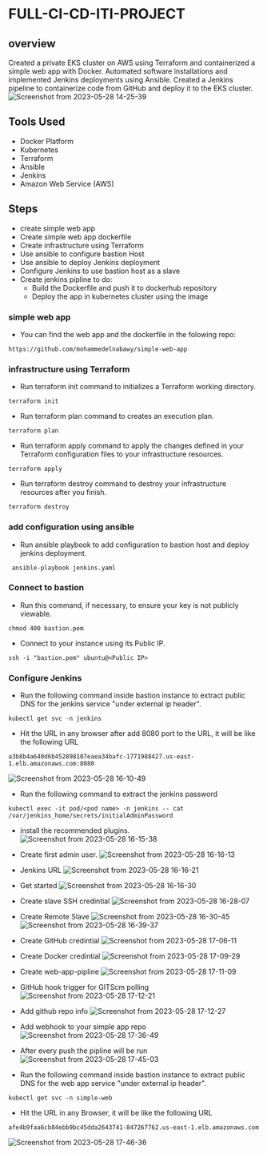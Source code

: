 # FULL-CI-CD-ITI-PROJECT
## overview
Created a private EKS cluster on AWS using Terraform and containerized a simple web app with Docker. Automated
software installations and implemented Jenkins deployments using Ansible. Created a Jenkins pipeline to
containerize code from GitHub and deploy it to the EKS cluster.
![Screenshot from 2023-05-28 14-25-39](https://github.com/mohammedelnabawy/FULL-CI-CD-ITI-PROJECT/assets/46055709/f0e85e97-1b80-4fb7-8071-e595a630191b)
## Tools Used
* Docker Platform
* Kubernetes
* Terraform
* Ansible
* Jenkins
* Amazon Web Service (AWS)

## Steps
* create simple web app
* Create simple web app dockerfile
* Create infrastructure using Terraform
* Use ansible to configure bastion Host
* Use ansible to deploy Jenkins deployment
* Configure Jenkins to use bastion host as a slave
* Create jenkins pipline to do:
    * Build the Dockerfile and push it to dockerhub repository
    * Deploy the app in kubernetes cluster using the image

### simple web app
* You can find the web app and the dockerfile in the folowing repo:
```
https://github.com/mohammedelnabawy/simple-web-app
```

### infrastructure using Terraform
* Run terraform init command to initializes a Terraform working directory.
```
terraform init
```
* Run terraform plan command to creates an execution plan.
```
terraform plan
```
* Run terraform apply command to apply the changes defined in your Terraform configuration files to your infrastructure resources.
```
terraform apply
```
* Run terraform destroy command to destroy your infrastructure resources after you finish.
```
terraform destroy
```

### add configuration using ansible
* Run ansible playbook to add configuration to bastion host and deploy jenkins deployment.
```
 ansible-playbook jenkins.yaml
```

### Connect to bastion
* Run this command, if necessary, to ensure your key is not publicly viewable.
```
chmod 400 bastion.pem
```
* Connect to your instance using its Public IP.
```
ssh -i "bastion.pem" ubuntu@<Public IP>
```

### Configure Jenkins
* Run the following command inside bastion instance to extract public DNS for the jenkins service  "under external ip header".
```
kubectl get svc -n jenkins
```

* Hit the URL in any browser after add 8080 port to the URL, it will be like the following URL 
```
a3b8b4a640d6b452898107eaea34bafc-1771988427.us-east-1.elb.amazonaws.com:8080
```
![Screenshot from 2023-05-28 16-10-49](https://github.com/mohammedelnabawy/FULL-CI-CD-ITI-PROJECT/assets/46055709/9974d178-d835-427b-a24d-eaed976fb3ec)

* Run the following command to extract the jenkins password
```
kubectl exec -it pod/<pod name> -n jenkins -- cat /var/jenkins_home/secrets/initialAdminPassword
```
* install the recommended plugins.
![Screenshot from 2023-05-28 16-15-38](https://github.com/mohammedelnabawy/FULL-CI-CD-ITI-PROJECT/assets/46055709/447fe438-729c-4b7a-9a99-7971cb7ec197)

* Create first admin user.
![Screenshot from 2023-05-28 16-16-13](https://github.com/mohammedelnabawy/FULL-CI-CD-ITI-PROJECT/assets/46055709/21e94869-d637-4bef-8efe-2373e89cf5fe)

* Jenkins URL
![Screenshot from 2023-05-28 16-16-21](https://github.com/mohammedelnabawy/FULL-CI-CD-ITI-PROJECT/assets/46055709/f891d68c-9428-4f7b-a2db-d46d33ed3904)

* Get started
![Screenshot from 2023-05-28 16-16-30](https://github.com/mohammedelnabawy/FULL-CI-CD-ITI-PROJECT/assets/46055709/f940e8e2-5a99-464b-b5d8-09afe6af41c3)

* Create slave SSH credintial
![Screenshot from 2023-05-28 16-28-07](https://github.com/mohammedelnabawy/FULL-CI-CD-ITI-PROJECT/assets/46055709/69766e1a-f290-4661-a1ff-b6a35c1337ee)

* Create Remote Slave
![Screenshot from 2023-05-28 16-30-45](https://github.com/mohammedelnabawy/FULL-CI-CD-ITI-PROJECT/assets/46055709/5ebb8209-e3a2-4b46-9308-5afbd27cf384)
![Screenshot from 2023-05-28 16-39-37](https://github.com/mohammedelnabawy/FULL-CI-CD-ITI-PROJECT/assets/46055709/8273c00f-81a1-4507-a1a8-b504b602d6b4)

* Create GitHub credintial
![Screenshot from 2023-05-28 17-06-11](https://github.com/mohammedelnabawy/FULL-CI-CD-ITI-PROJECT/assets/46055709/4e7f4a80-6f45-49e8-a9d5-4614048e14ca)

* Create Docker credintial
![Screenshot from 2023-05-28 17-09-29](https://github.com/mohammedelnabawy/FULL-CI-CD-ITI-PROJECT/assets/46055709/7b5e4f35-af20-4c24-93b7-6c71aea34e28)

* Create web-app-pipline
![Screenshot from 2023-05-28 17-11-09](https://github.com/mohammedelnabawy/FULL-CI-CD-ITI-PROJECT/assets/46055709/aa815374-e558-40bc-9c4a-9f8150032dfd)

* GitHub hook trigger for GITScm polling
![Screenshot from 2023-05-28 17-12-21](https://github.com/mohammedelnabawy/FULL-CI-CD-ITI-PROJECT/assets/46055709/32f3e732-be0f-4620-8c42-5ae7d1a5e3a5)

* Add github repo info
![Screenshot from 2023-05-28 17-12-27](https://github.com/mohammedelnabawy/FULL-CI-CD-ITI-PROJECT/assets/46055709/60b16e02-b8e6-4d85-a180-ba097024e24d)

* Add webhook to your simple app repo
![Screenshot from 2023-05-28 17-36-49](https://github.com/mohammedelnabawy/FULL-CI-CD-ITI-PROJECT/assets/46055709/91b0ed2e-c530-4c32-9c8f-f05a62810c67)

* After every push the pipline will be run
![Screenshot from 2023-05-28 17-45-03](https://github.com/mohammedelnabawy/FULL-CI-CD-ITI-PROJECT/assets/46055709/2842870b-84f3-47fc-bc7d-47bacd4e5624)

* Run the following command inside bastion instance to extract public DNS for the web app service  "under external ip header".
```
kubectl get svc -n simple-web
```

* Hit the URL in any Browser, it will be like the following URL 
```
afe4b9faa6cb84ebb9bc45dda2643741-847267762.us-east-1.elb.amazonaws.com
```
![Screenshot from 2023-05-28 17-46-36](https://github.com/mohammedelnabawy/FULL-CI-CD-ITI-PROJECT/assets/46055709/97c0a5e9-d250-4616-8216-6c5ca0b3d5d2)
